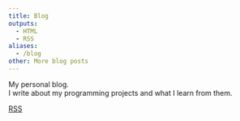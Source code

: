 ```yaml
---
title: Blog
outputs:
  - HTML
  - RSS
aliases:
  - /blog
other: More blog posts
---
```


My personal blog. \
I write about my programming projects and what I learn from them.

<div class="project-links" style="--block: #ddd">
    <a class="button-link shadow" href="index.xml">
        RSS
    </a>
</div>
